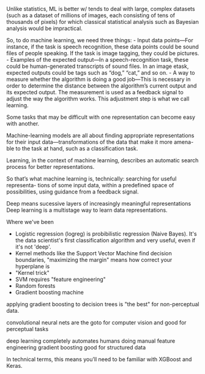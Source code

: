 Unlike statistics, ML is better w/ tends to deal with large, complex datasets (such as a dataset of millions of images, each consisting of tens of thousands of pixels) for which classical statistical analysis such as Bayesian analysis would be impractical. 


So, to do machine learning, we need three things:
    - Input data points—For instance, if the task is speech recognition, these data points could be sound files of people speaking. If the task is image tagging, they could be pictures.
    - Examples of the expected output—In a speech-recognition task, these could be human-generated transcripts of sound files. In an image etask, expected outputs could be tags such as “dog,” “cat,” and so on.
    - A way to measure whether the algorithm is doing a good job—This is necessary in order to determine the distance between the algorithm’s current output and its expected output. The measurement is used as a feedback signal to adjust the way the algorithm works. This adjustment step is what we call learning.


Some tasks that may be difficult with one representation can become easy with another.

Machine-learning models are all about finding appropriate representations for their input data—transformations of the data that make it more amena- ble to the task at hand, such as a classification task.

Learning, in the context of machine learning, describes an automatic search process for better representations.

So that’s what machine learning is, technically: searching for useful representa- tions of some input data, within a predefined space of possibilities, using guidance from a feedback signal. 

Deep means sucessive layers of increasingly meaningful representations
Deep learning is a multistage way to learn data representations.


Where we've been
- Logistic regression (logreg) is probibilistic regression (Naive Bayes). It's the data scientist's first classification algorithm and very useful, even if it's not 'deep'.
- Kernel methods like the Support Vector Machine find decision boundaries, "maximizing the margin" means how correct your hyperplane is
- "Kernel trick" 
- SVM requires "feature engineering"
- Random forests
- Gradient boosting machine

applying gradient boosting to decision trees is "the best" for non-perceptual data.

convolutional neural nets are the goto for computer vision and good for perceptual tasks

deep learning completely automates humans doing manual feature engineering
gradient boosting good for structured data

In technical terms, this means you’ll need to be familiar with XGBoost and Keras.

